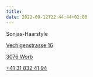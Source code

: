 ```yaml
---
title: 
date: 2022-09-12T22:44:44+02:00
---
```



Sonjas-Haarstyle

[Vechigenstrasse 16](https://www.google.ch/maps/place/Sonjas+Haarstyle+%2F+Make-up+Artist/@46.9328917,7.5611601,738m/data=!3m1!1e3!4m13!1m7!3m6!1s0x478e342edf32a533:0xce16060955cd2c49!2sVechigenstrasse+16,+3076+Worb!3b1!8m2!3d46.9327893!4d7.562756!3m4!1s0x478e342edf2eeab3:0xc35c85d84138e2eb!8m2!3d46.9327563!4d7.562753)

[3076 Worb](https://www.google.ch/maps/place/Sonjas+Haarstyle+%2F+Make-up+Artist/@46.9328917,7.5611601,738m/data=!3m1!1e3!4m13!1m7!3m6!1s0x478e342edf32a533:0xce16060955cd2c49!2sVechigenstrasse+16,+3076+Worb!3b1!8m2!3d46.9327893!4d7.562756!3m4!1s0x478e342edf2eeab3:0xc35c85d84138e2eb!8m2!3d46.9327563!4d7.562753)



[+41 31 832 41 94](tel:0041318324194)
